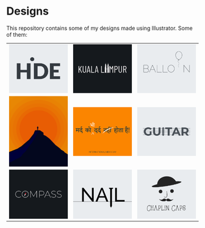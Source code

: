 # Designs
This repository contains some of my designs made using Illustrator.
Some of them:
<table>
    <tr>
      <td><img src="2020-11/png/23.11.2020.png"></td>
      <td><img src="2020-12/png/29.12.2020.png"></td>
      <td><img src="2020-11/png/22.11.2020.png"></td>
    </tr>
    <tr>
      <td><img src="2020-11/png/15.11.2020.png"></td>
      <td><img src="2020-11/png/19.11.2020.png"></td>
      <td><img src="2020-12/png/02.12.2020.png"></td>
    </tr>
    <tr>
      <td><img src="2020-12/png/12.12.2020.png"></td>
      <td><img src="2020-11/png/24.11.2020.png"></td>
      <td><img src="2020-11/png/18.11.2020.png"></td>
    </tr>
</table>
